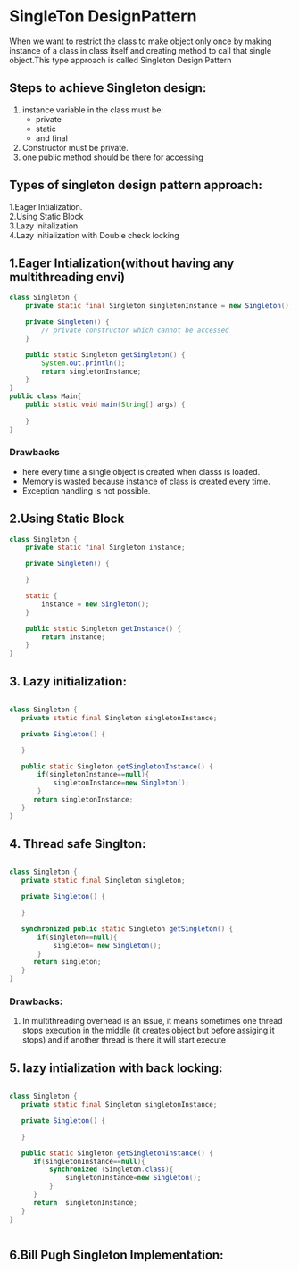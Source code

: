# SingleTon DesignPattern

When we want to restrict the class to make object only once by
making  instance of a class in class itself and creating method to call that 
single object.This type approach is called Singleton Design Pattern


## Steps to achieve Singleton design:
1. instance variable in the class must be:
    - private 
    - static
    - and final
2. Constructor must be private.
3. one public method should be there for accessing
## Types of singleton design pattern  approach:

1.Eager Intialization.\
2.Using Static Block\
3.Lazy Initalization\
4.Lazy initialization with Double check locking
## 1.Eager Intialization(without having any multithreading envi)


````java
class Singleton {
    private static final Singleton singletonInstance = new Singleton();

    private Singleton() {
        // private constructor which cannot be accessed 
    }

    public static Singleton getSingleton() {
        System.out.println();
        return singletonInstance;
    }
}
public class Main{
    public static void main(String[] args) {
        
    }
}

````
### Drawbacks
* here every time a single object is created when classs is loaded.
* Memory is wasted because instance of class is created every time.
* Exception handling is not possible.

## 2.Using Static Block

````java
class Singleton {
    private static final Singleton instance;

    private Singleton() {

    }

    static {
        instance = new Singleton();
    }

    public static Singleton getInstance() {
        return instance;
    }
}


````

## 3. Lazy initialization:

````java

class Singleton {
   private static final Singleton singletonInstance;

   private Singleton() {

   }

   public static Singleton getSingletonInstance() {
       if(singletonInstance==null){
           singletonInstance=new Singleton();
       }
      return singletonInstance;
   }
}
````

## 4. Thread safe Singlton:

````java

class Singleton {
   private static final Singleton singleton;

   private Singleton() {

   }

   synchronized public static Singleton getSingleton() {
       if(singleton==null){
           singleton= new Singleton();
       }
      return singleton;
   }
}


````
### Drawbacks:
   1. In multithreading overhead is an issue, it means
      sometimes one thread stops execution in the middle (it creates  object but before assiging it stops)
      and if another thread is there it will start execute




## 5. lazy intialization with back locking:

```java

class Singleton {
   private static final Singleton singletonInstance;

   private Singleton() {

   }

   public static Singleton getSingletonInstance() {
      if(singletonInstance==null){
          synchronized (Singleton.class){
              singletonInstance=new Singleton();
          }
      }
      return  singletonInstance;
   }
}



```


## 6.Bill Pugh Singleton Implementation: